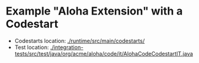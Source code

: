 # Example "Aloha Extension" with a Codestart

- Codestarts location: [./runtime/src/main/codestarts/](./runtime/src/main/codestarts/)
- Test location: [./integration-tests/src/test/java/org/acme/aloha/code/it/AlohaCodeCodestartIT.java](./integration-tests/src/test/java/org/acme/aloha/code/it/AlohaCodeCodestartIT.java)
